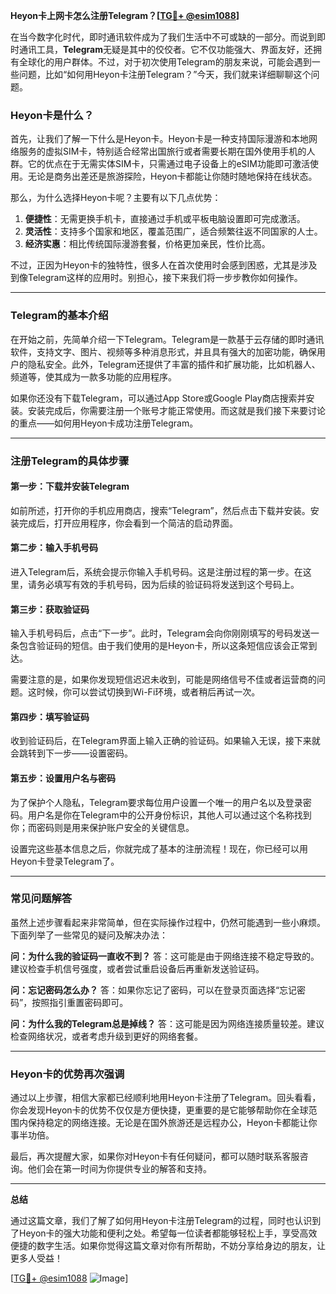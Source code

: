 **Heyon卡上网卡怎么注册Telegram？[[TG💪+ @esim1088](https://t.me/s/esim1088)]**

在当今数字化时代，即时通讯软件成为了我们生活中不可或缺的一部分。而说到即时通讯工具，**Telegram**无疑是其中的佼佼者。它不仅功能强大、界面友好，还拥有全球化的用户群体。不过，对于初次使用Telegram的朋友来说，可能会遇到一些问题，比如“如何用Heyon卡注册Telegram？”今天，我们就来详细聊聊这个问题。

### Heyon卡是什么？

首先，让我们了解一下什么是Heyon卡。Heyon卡是一种支持国际漫游和本地网络服务的虚拟SIM卡，特别适合经常出国旅行或者需要长期在国外使用手机的人群。它的优点在于无需实体SIM卡，只需通过电子设备上的eSIM功能即可激活使用。无论是商务出差还是旅游探险，Heyon卡都能让你随时随地保持在线状态。

那么，为什么选择Heyon卡呢？主要有以下几点优势：
1. **便捷性**：无需更换手机卡，直接通过手机或平板电脑设置即可完成激活。
2. **灵活性**：支持多个国家和地区，覆盖范围广，适合频繁往返不同国家的人士。
3. **经济实惠**：相比传统国际漫游套餐，价格更加亲民，性价比高。

不过，正因为Heyon卡的独特性，很多人在首次使用时会感到困惑，尤其是涉及到像Telegram这样的应用时。别担心，接下来我们将一步步教你如何操作。

---

### Telegram的基本介绍

在开始之前，先简单介绍一下Telegram。Telegram是一款基于云存储的即时通讯软件，支持文字、图片、视频等多种消息形式，并且具有强大的加密功能，确保用户的隐私安全。此外，Telegram还提供了丰富的插件和扩展功能，比如机器人、频道等，使其成为一款多功能的应用程序。

如果你还没有下载Telegram，可以通过App Store或Google Play商店搜索并安装。安装完成后，你需要注册一个账号才能正常使用。而这就是我们接下来要讨论的重点——如何用Heyon卡成功注册Telegram。

---

### 注册Telegram的具体步骤

#### 第一步：下载并安装Telegram

如前所述，打开你的手机应用商店，搜索“Telegram”，然后点击下载并安装。安装完成后，打开应用程序，你会看到一个简洁的启动界面。

#### 第二步：输入手机号码

进入Telegram后，系统会提示你输入手机号码。这是注册过程的第一步。在这里，请务必填写有效的手机号码，因为后续的验证码将发送到这个号码上。

#### 第三步：获取验证码

输入手机号码后，点击“下一步”。此时，Telegram会向你刚刚填写的号码发送一条包含验证码的短信。由于我们使用的是Heyon卡，所以这条短信应该会正常到达。

需要注意的是，如果你发现短信迟迟未收到，可能是网络信号不佳或者运营商的问题。这时候，你可以尝试切换到Wi-Fi环境，或者稍后再试一次。

#### 第四步：填写验证码

收到验证码后，在Telegram界面上输入正确的验证码。如果输入无误，接下来就会跳转到下一步——设置密码。

#### 第五步：设置用户名与密码

为了保护个人隐私，Telegram要求每位用户设置一个唯一的用户名以及登录密码。用户名是你在Telegram中的公开身份标识，其他人可以通过这个名称找到你；而密码则是用来保护账户安全的关键信息。

设置完这些基本信息之后，你就完成了基本的注册流程！现在，你已经可以用Heyon卡登录Telegram了。

---

### 常见问题解答

虽然上述步骤看起来非常简单，但在实际操作过程中，仍然可能遇到一些小麻烦。下面列举了一些常见的疑问及解决办法：

**问：为什么我的验证码一直收不到？**
答：这可能是由于网络连接不稳定导致的。建议检查手机信号强度，或者尝试重启设备后再重新发送验证码。

**问：忘记密码怎么办？**
答：如果你忘记了密码，可以在登录页面选择“忘记密码”，按照指引重置密码即可。

**问：为什么我的Telegram总是掉线？**
答：这可能是因为网络连接质量较差。建议检查网络状况，或者考虑升级到更好的网络套餐。

---

### Heyon卡的优势再次强调

通过以上步骤，相信大家都已经顺利地用Heyon卡注册了Telegram。回头看看，你会发现Heyon卡的优势不仅仅是方便快捷，更重要的是它能够帮助你在全球范围内保持稳定的网络连接。无论是在国外旅游还是远程办公，Heyon卡都能让你事半功倍。

最后，再次提醒大家，如果你对Heyon卡有任何疑问，都可以随时联系客服咨询。他们会在第一时间为你提供专业的解答和支持。

---

**总结**

通过这篇文章，我们了解了如何用Heyon卡注册Telegram的过程，同时也认识到了Heyon卡的强大功能和便利之处。希望每一位读者都能够轻松上手，享受高效便捷的数字生活。如果你觉得这篇文章对你有所帮助，不妨分享给身边的朋友，让更多人受益！

[[TG💪+ @esim1088](https://t.me/s/esim1088) ![Image](https://i.postimg.cc/4NQfJmqS/Snipaste-2025-05-13-00-14-12.png)]